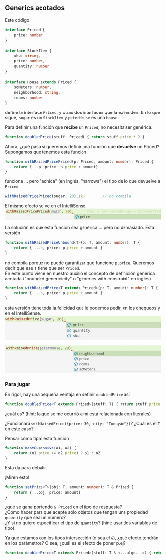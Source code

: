 ## Generics acotados

Este código
``` typescript
interface Priced {
    price: number
}

interface StockItem {
    sku: string,
    price: number,
    quantity: number
}

interface House extends Priced {
    sqMeters: number,
    neighborhood: string,
    rooms: number
}
``` 
define la interface `Priced`, y otras dos interfaces que la extienden. En lo que sigue, `sugar` es un `StockItem` y `peterHouse` es una `House`.

Para definir una función que **recibe** un `Priced`, no necesita ser genérica.

``` typescript
function doubledPrice(stuff: Priced) { return stuff.price * 2 }
```

Ahora, ¿qué pasa si queremos definir una función que **devuelve** un Priced? Supongamos que tenemos esta función
``` typescript
function withRaisedPricePriced(p: Priced, amount: number): Priced {
    return {...p, price: p.price + amount}
}
```

funciona ... pero "achica"  (en inglés, "narrows") el tipo de lo que devuelve a `Priced`
``` typescript
withRaisedPricePriced(sugar, 20).sku        // no compila
```
El mismo efecto se ve en el IntelliSense.
![Acota a Price](./images/narrow-interface.jpg)

La solución es que esta función sea genérica ... pero no demasiado. Esta versión
``` typescript
function withRaisedPriceUnbound<T>(p: T, amount: number): T {
    return { ...p, price: p.price + amount }
}
```
no compila porque no puede garantizar que funcione `p.price`. Queremos decir que ese `T` tiene que ser `Priced`.  
En este punto viene en nuestro auxilio el concepto de definición genérica acotada ("bounded genericicity" o "generics with constraint" en inglés). 
``` typescript
function withRaisedPrice<T extends Priced>(p: T, amount: number): T {
    return { ...p, price: p.price + amount }
}
```
esta versión tiene toda la felicidad que le podemos pedir, en los chequeos y en el IntelliSense.
![Qué lindo intellisense - 1](./images/bounded-generic-interface-1.jpg)

![Qué lindo intellisense - 2](./images/bounded-generic-interface-2.jpg)


### Para jugar
En rigor, hay una pequeña ventaja en definir `doubledPrice` así
``` typescript
function doubledPrice<T extends Priced>(stuff: T) { return stuff.price * 2 }
```
¿cuál es? (hint: la que se me ocurrió a mí está relacionada con literales)

¿Funcionará `withRaisedPrice({price: 30, city: "Tunuyán"})`? ¿Cuál es el `T` en este caso?

Pensar cómo tipar esta función
``` typescript
function mostExpensive(o1, o2) {
    return (o1.price >= o2.price) ? o1 : o2
}
```
Esta da para debatir.

¡Miren esto!
``` typescript
function setPrice<T>(obj: T, amount: number): T & Priced {
    return {...obj, price: amount}
}
```
¿qué se gana poniendo `& Priced` en el tipo de respuesta?  
¿Cómo hacer para que acepte sólo objetos que tengan una propiedad `quantity` que sea un número?  
¿Y si no quiero especificar el tipo de `quantity`? (hint: usar dos variables de tipo).

Ya que estamos con los tipos intersección (o sea el `&`), ¿qué efecto tendrán en los parámetros? O sea, ¿cuál es el efecto de poner p.ej?
``` typescript
function doubledPrice<T extends Priced>(stuff: T & <...algo...>) { return stuff.price * 2 }
```
